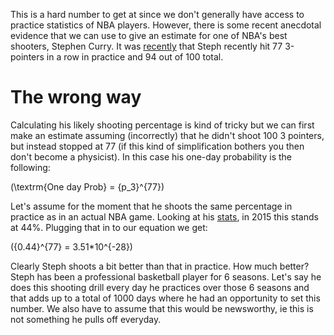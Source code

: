 This is a hard number to get at since we don't generally have access to practice statistics of NBA players.  However, there is some recent anecdotal evidence that we can use to give an estimate for one of NBA's best shooters, Stephen Curry.  It was [recently](http://espn.go.com/nba/story/_/id/12692397/stephen-curry-golden-state-warriors-makes-77-consecutive-3-pointers-practice) that Steph recently hit 77 3-pointers in a row in practice and 94 out of 100 total.  

# **The wrong way**

Calculating his likely shooting percentage is kind of tricky but we can first make an estimate assuming (incorrectly) that he didn't shoot 100 3 pointers, but instead stopped at 77 (if this kind of simplification bothers you then don't become a physicist).  In this case his one-day probability is the following:

\(\textrm{One day Prob} = {p_3}^{77}\)

Let's assume for the moment that he shoots the same percentage in practice as in an actual NBA game.  Looking at his [stats](http://espn.go.com/nba/player/stats/_/id/3975/stephen-curry), in 2015 this stands at 44%.  Plugging that in to our equation we get:

\({0.44}^{77} = 3.51*10^{-28}\)

Clearly Steph shoots a bit better than that in practice.  How much better?  Steph has been a professional basketball player for 6 seasons.  Let's say he does this shooting drill every day he practices over those 6 seasons and that adds up to a total of 1000 days where he had an opportunity to set this number.  We also have to assume that this would be newsworthy, ie this is not something he pulls off everyday.  